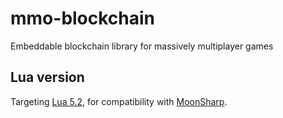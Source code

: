 # mmo-blockchain
 Embeddable blockchain library for massively multiplayer games

## Lua version

Targeting [Lua 5.2](http://www.lua.org/manual/5.2/), for compatibility with [MoonSharp](https://www.moonsharp.org/).